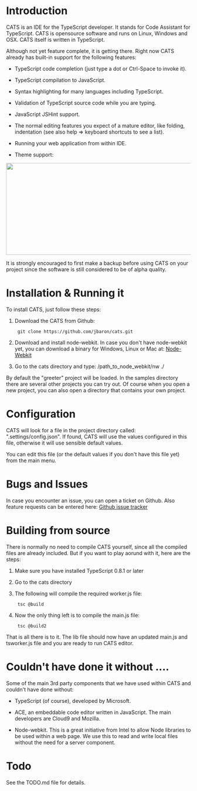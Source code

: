 Introduction
============
CATS is an IDE for the TypeScript developer. It stands for Code Assistant for TypeScript. CATS is opensource software and runs on Linux, Windows and OSX. CATS itself is written in TypeScript.

Although not yet feature complete, it is getting there. Right now CATS already has built-in support for the following features:

- TypeScript code completion (just type a dot or Ctrl-Space to invoke it).

- TypeScript compilation to JavaScript.

- Syntax highlighting for many languages including TypeScript.

- Validation of TypeScript source code while you are typing.

- JavaScript JSHint support.

- The normal editing features you expect of a mature editor, like folding, indentation (see also help => keyboard shortcuts to see a list).

- Running your web application from within IDE.

- Theme support:

<img src="https://raw.github.com/jbaron/cats/master/artifacts/themes.jpg" height="250px" width="850px" />

It is strongly encouraged to first make a backup before using CATS on your project since the software is still considered to be of alpha quality. 

Installation & Running it
=========================
To install CATS, just follow these steps:

1. Download the CATS from Github: 

        git clone https://github.com/jbaron/cats.git

2. Download and install node-webkit. In case you don't have node-webkit yet, you can download a binary for Windows, Linux or Mac at: [Node-Webkit](https://github.com/rogerwang/node-webkit)


3. Go to the cats directory and type: /path_to_node_webkit/nw ./

By default the "greeter" project will be loaded. In the samples directory there are several other projects you can try out. Of course when you open a new project, you can also open a directory that contains your own project.
   

Configuration
=============
CATS will look for a file in the project directory called: ".settings/config.json". If found, CATS will use the values configured in this file, otherwise it will use sensible default values.

You can edit this file (or the default values if you don't have this file yet) from the main menu.


Bugs and Issues
===============
In case you encounter an issue, you can open a ticket on Github. Also feature requests can be entered here: [Github issue tracker](https://github.com/jbaron/cats/issues)


Building from source
=====================
There is normally no need to compile CATS yourself, since all the compiled files are already included. But if you want to play aorund with it, here are the steps:

1. Make sure you have installed TypeScript 0.8.1 or later

2. Go to the cats directory

3. The following will compile the required worker.js file:

        tsc @build

4. Now the only thing left is to compile the main.js file: 

		tsc @build2
   

That is all there is to it. The lib file should now have an updated main.js and tsworker.js file and you are ready to run CATS editor.


Couldn't have done it without ....
==================================
Some of the main 3rd party components that we have used within CATS and couldn't have done without:

- TypeScript (of course), developed by Microsoft.

- ACE, an embeddable code editor written in JavaScript. The main developers are Cloud9 and Mozilla.

- Node-webkit. This is a great initiative from Intel to allow Node libraries to be used within a web page. We use this to read and write local files without the need for a server component.


Todo
=====
See the TODO.md file for details.
